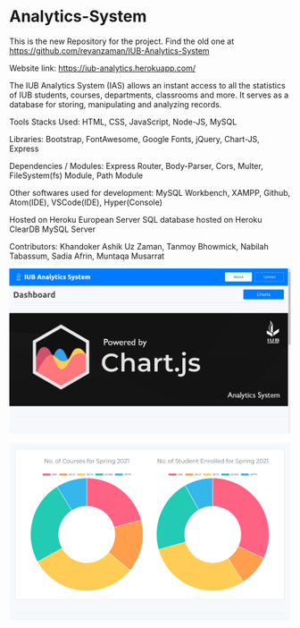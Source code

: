 # Analytics-System
This is the new Repository for the project. Find the old one at https://github.com/reyanzaman/IUB-Analytics-System

Website link: https://iub-analytics.herokuapp.com/

The IUB Analytics System (IAS) allows an instant access to all the statistics of IUB students, courses, departments, classrooms and more.
It serves as a database for storing, manipulating and analyzing records.

Tools Stacks Used: HTML, CSS, JavaScript, Node-JS, MySQL

Libraries: Bootstrap, FontAwesome, Google Fonts, jQuery, Chart-JS, Express

Dependencies / Modules: Express Router, Body-Parser, Cors, Multer, FileSystem(fs) Module, Path Module

Other softwares used for development: MySQL Workbench, XAMPP, Github, Atom(IDE), VSCode(IDE), Hyper(Console)

Hosted on Heroku European Server
SQL database hosted on Heroku ClearDB MySQL Server

Contributors: Khandoker Ashik Uz Zaman, Tanmoy Bhowmick, Nabilah Tabassum, Sadia Afrin, Muntaqa Musarrat

![Landing Page](/public/screenshots/1.png?raw=true "Landing Page")

![Home Page_Sample_Pie_Chart](/public/screenshots/2.png?raw=true "Sample Pie Chart")
